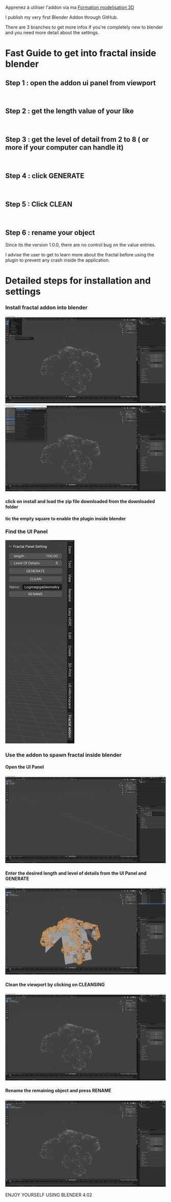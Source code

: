 Apprenez à utiliser l'addon via ma <a href="https://www.udemy.com/course/modelisation-impression-3d-avec-blender-tous-niveaux/?couponCode=LETSLEARNNOW">Formation modelisation 3D </a>

I publish my very first Blender Addon through GitHub.

There are 3 branches to get more infos if you're completely new to blender and you need more detail about the settings.
<h1> Fast Guide to get into fractal inside blender</h1>

<h2>Step 1 : open the addon ui panel from viewport</h2>
<br>
<h2>Step 2 : get the length value of your like</h2>
<br>
<h2>Step 3 : get the level of detail from 2 to 8 ( or more if your computer can handle it)</h2>
<br>
<h2>Step 4 : click GENERATE</h2>
<br>
<h2>Step 5 : Click CLEAN</h2>
<br>
<h2>Step 6 : rename your object</h2>

Since its the version 1.0.0, there are no control bug on the value entries.

I advise the user to get to learn more about the fractal before using the plugin to prevent any crash inside the application.
<h1> Detailed steps for installation and settings</h1>

<h3> Install fractal addon into blender </h3>

<picture>
  <source media="(prefers-color-scheme: dark)" srcset="https://github.com/Z0tman/BlenderFractalAddon/blob/Z0tman-settings/addon_setting_step0.png">
  <source media="(prefers-color-scheme: light)" srcset="https://github.com/Z0tman/BlenderFractalAddon/blob/Z0tman-settings/addon_setting_step0.png">
  <img alt="First step to install fractal blender addon" src="https://github.com/Z0tman/BlenderFractalAddon/blob/Z0tman-settings/addon_setting_step0.png">
</picture>

<picture>
  <source media="(prefers-color-scheme: dark)" srcset="https://github.com/Z0tman/BlenderFractalAddon/blob/Z0tman-settings/addon_setting_step1.png">
  <source media="(prefers-color-scheme: light)" srcset="https://github.com/Z0tman/BlenderFractalAddon/blob/Z0tman-settings/addon_setting_step1.png">
  <img alt="First step to install fractal blender addon" src="https://github.com/Z0tman/BlenderFractalAddon/blob/Z0tman-settings/addon_setting_step1.png">
</picture>
<h4>click on install and load the zip file downloaded from the downloaded folder</h4>
<h4>tic the empty square to enable the plugin inside blender</h4>

<h3> Find the UI Panel</h3>
<picture>
  <source media="(prefers-color-scheme: dark)" srcset="https://github.com/Z0tman/BlenderFractalAddon/blob/Z0tman-panel/addonPanel.png">
  <source media="(prefers-color-scheme: light)" srcset="https://github.com/Z0tman/BlenderFractalAddon/blob/Z0tman-panel/addonPanel.png">
  <img alt="First step to install fractal blender addon" src="https://github.com/Z0tman/BlenderFractalAddon/blob/Z0tman-panel/addonPanel.png">
</picture>

<h3>Use the addon to spawn fractal inside blender</h3>
<h4>Open the UI Panel</h4>
<picture>
  <source media="(prefers-color-scheme: dark)" srcset="https://github.com/Z0tman/BlenderFractalAddon/blob/Z0tman-how-to-use/Blender_addon_Step0.png">
  <source media="(prefers-color-scheme: light)" srcset="https://github.com/Z0tman/BlenderFractalAddon/blob/Z0tman-how-to-use/Blender_addon_Step0.png">
  <img alt="First step to install fractal blender addon" src="https://github.com/Z0tman/BlenderFractalAddon/blob/Z0tman-how-to-use/Blender_addon_Step0.png">
</picture>
<h4>Enter the desired length and level of details from the UI Panel and GENERATE</h4>
<picture>
  <source media="(prefers-color-scheme: dark)" srcset="https://github.com/Z0tman/BlenderFractalAddon/blob/Z0tman-how-to-use/Blender_addon_Step1.png">
  <source media="(prefers-color-scheme: light)" srcset="https://github.com/Z0tman/BlenderFractalAddon/blob/Z0tman-how-to-use/Blender_addon_Step1.png">
  <img alt="First step to install fractal blender addon" src="https://github.com/Z0tman/BlenderFractalAddon/blob/Z0tman-how-to-use/Blender_addon_Step1.png">
</picture>
<h4>Clean the viewport by clicking on CLEANSING</h4>
<picture>
  <source media="(prefers-color-scheme: dark)" srcset="https://github.com/Z0tman/BlenderFractalAddon/blob/Z0tman-how-to-use/Blender_addon_Step2.png">
  <source media="(prefers-color-scheme: light)" srcset="https://github.com/Z0tman/BlenderFractalAddon/blob/Z0tman-how-to-use/Blender_addon_Step2.png">
  <img alt="First step to install fractal blender addon" src="https://github.com/Z0tman/BlenderFractalAddon/blob/Z0tman-how-to-use/Blender_addon_Step2.png">
</picture>
<h4>Rename the remaining object and press RENAME</h4>
<picture>
  <source media="(prefers-color-scheme: dark)" srcset="https://github.com/Z0tman/BlenderFractalAddon/blob/Z0tman-how-to-use/Blender_addon_Step3.png">
  <source media="(prefers-color-scheme: light)" srcset="https://github.com/Z0tman/BlenderFractalAddon/blob/Z0tman-how-to-use/Blender_addon_Step3.png">
  <img alt="First step to install fractal blender addon" src="https://github.com/Z0tman/BlenderFractalAddon/blob/Z0tman-how-to-use/Blender_addon_Step3.png">
</picture>

ENJOY YOURSELF USING BLENDER 4.02

